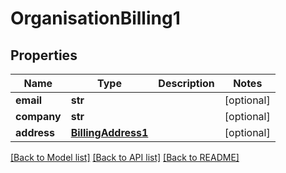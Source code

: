 # OrganisationBilling1


## Properties
Name | Type | Description | Notes
------------ | ------------- | ------------- | -------------
**email** | **str** |  | [optional] 
**company** | **str** |  | [optional] 
**address** | [**BillingAddress1**](BillingAddress1.md) |  | [optional] 

[[Back to Model list]](../README.md#documentation-for-models) [[Back to API list]](../README.md#documentation-for-api-endpoints) [[Back to README]](../README.md)


